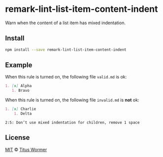 <!--This file is generated-->

# remark-lint-list-item-content-indent

Warn when the content of a list item has mixed indentation.

## Install

```sh
npm install --save remark-lint-list-item-content-indent
```

## Example

When this rule is turned on, the following file
`valid.md` is ok:

```markdown
1. [x] Alpha
   1. Bravo
```

When this rule is turned on, the following file
`invalid.md` is **not** ok:

```markdown
1. [x] Charlie
    1. Delta
```

```text
2:5: Don’t use mixed indentation for children, remove 1 space
```

## License

[MIT](https://github.com/wooorm/remark-lint/blob/master/LICENSE) © [Titus Wormer](http://wooorm.com)
